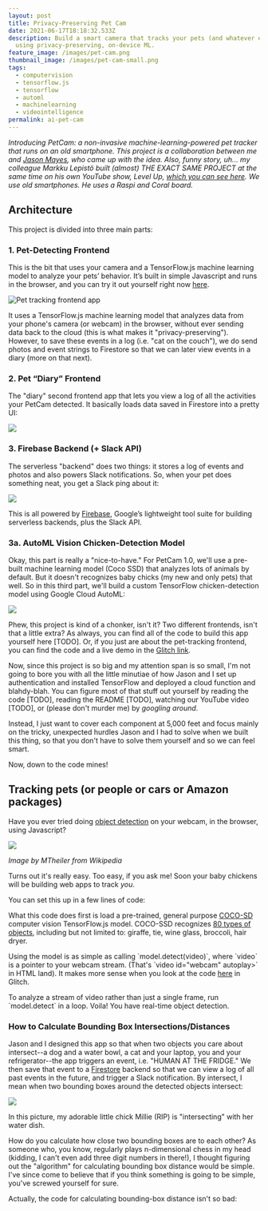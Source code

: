 ```yaml
---
layout: post
title: Privacy-Preserving Pet Cam
date: 2021-06-17T18:18:32.533Z
description: Build a smart camera that tracks your pets (and whatever else)
  using privacy-preserving, on-device ML.
feature_image: /images/pet-cam.png
thumbnail_image: /images/pet-cam-small.png
tags:
  - computervision
  - tensorflow.js
  - tensorflow
  - automl
  - machinelearning
  - videointelligence
permalink: ai-pet-cam
---
```

*Introducing PetCam: a non-invasive machine-learning-powered pet tracker that runs on an old smartphone. This project is a collaboration between me and [Jason Mayes](https://twitter.com/jason_mayes), who came up with the idea. Also, funny story, uh... my colleague Markku Lepistö built (almost) THE EXACT SAME PROJECT at the same time on his own YouTube show, Level Up, [which you can see here](https://www.youtube.com/watch?v=--VDgKKqZc4). We use old smartphones. He uses a Raspi and Coral board.*

## Architecture

This project is divided into three main parts:

### 1. Pet-Detecting Frontend

This is the bit that uses your camera and a TensorFlow.js machine learning model to analyze your pets’ behavior. It’s built in simple Javascript and runs in the browser, and you can try it out yourself right now [here](https://glitch.com/edit/#!/pet-cam?path=README.md%3A1%3A0).

![Pet tracking frontend app](/images/screen-shot-2021-06-17-at-1.37.35-pm.png "Pet tracking frontend app")

It uses a TensorFlow.js machine learning model that analyzes data from your phone's camera (or webcam) in the browser, without ever sending data back to the cloud (this is what makes it "privacy-preserving"). However, to save these events in a log (i.e. "cat on the couch"), we do send photos and event strings to Firestore so that we can later view events in a diary (more on that next).

### 2. Pet “Diary” Frontend

The "diary" second frontend app that lets you view a log of all the activities your PetCam detected. It basically loads data saved in Firestore into a pretty UI:

![](/images/screen-shot-2021-06-17-at-1.33.01-pm.png)

### 3. Firebase Backend (+ Slack API)

The serverless "backend" does two things: it stores a log of events and photos and also powers Slack notifications. So, when your pet does something neat, you get a Slack ping about it:

![](/images/screen-shot-2021-06-17-at-3.51.41-pm.png)

This is all powered by [Firebase](http://firebase.com/), Google’s lightweight tool suite for building serverless backends, plus the Slack API.

### 3a. AutoML Vision Chicken-Detection Model

Okay, this part is really a "nice-to-have." For PetCam 1.0, we'll use a pre-built machine learning model (Coco SSD) that analyzes lots of animals by default. But it doesn't recognizes baby chicks (my new and only pets) that well. So in this third part, we'll build a custom TensorFlow chicken-detection model using Google Cloud AutoML:

![](/images/screen-shot-2021-06-17-at-3.56.07-pm.png)

Phew, this project is kind of a chonker, isn't it? Two different frontends, isn't that a little extra? As always, you can find all of the code to build this app yourself here \[TODO]. Or, if you just are about the pet-tracking frontend, you can find the code and a live demo in the [Glitch link](https://glitch.com/edit/#!/pet-cam?path=README.md%3A1%3A0).

Now, since this project is so big and my attention span is so small, I'm not going to bore you with all the little minutiae of how Jason and I set up authentication and installed TensorFlow and deployed a cloud function and blahdy-blah. You can figure most of that stuff out yourself by reading the code \[TODO], reading the README \[TODO], watching our YouTube video \[TODO], or (please don't murder me) by *googling around*.

Instead, I just want to cover each component at 5,000 feet and focus mainly on the tricky, unexpected hurdles Jason and I had to solve when we built this thing, so that you don't have to solve them yourself and so we can feel smart.

Now, down to the code mines!

## Tracking pets (or people or cars or Amazon packages)

Have you ever tried doing [object detection](https://en.wikipedia.org/wiki/Object_detection) on your webcam, in the browser, using Javascript?

![](/images/detected-with-yolo-schreibtisch-mit-objekten.jpg)

*Image by MTheiler from Wikipedia*

Turns out it's really easy. Too easy, if you ask me! Soon your baby chickens will be building web apps to track *you*.

You can set this up in a few lines of code:

<script src="https://gist.github.com/dalequark/c0e9c83e338508a96cc9c12d8d30daf5.js"></script>

What this code does first is load a pre-trained, general purpose [COCO-SD](https://github.com/tensorflow/tfjs-models/tree/master/coco-ssd) computer vision TensorFlow.js model. COCO-SSD recognizes [80 types of objects](https://github.com/tensorflow/tfjs-models/blob/master/coco-ssd/src/classes.ts), including but not limited to: giraffe, tie, wine glass, broccoli, hair dryer.

Using the model is as simple as calling \`model.detect(video)\`, where \`video\` is a pointer to your webcam stream. (That's \`video id="webcam" autoplay></video>\` in HTML land). It makes more sense when you look at the code [here](https://glitch.com/edit/#!/pet-cam?path=index.html%3A25%3A9) in Glitch.

To analyze a stream of video rather than just a single frame, run \`model.detect\` in a loop. Voila! You have real-time object detection.

### How to Calculate Bounding Box Intersections/Distances

Jason and I designed this app so that when two objects you care about intersect--a dog and a water bowl, a cat and your laptop, you and your refrigerator--the app triggers an event, i.e. "HUMAN AT THE FRIDGE." We then save that event to a [Firestore](https://firebase.google.com/products/firestore?gclid=Cj0KCQjw5auGBhDEARIsAFyNm9GcM3cLF2jvupM-V8VPweUPEwP_8hCXXisbuyqvDnWFXlRxc7kSzZoaAh1QEALw_wcB&gclsrc=aw.ds) backend so that we can view a log of all past events in the future, and trigger a Slack notification. By intersect, I mean when two bounding boxes around the detected objects intersect:

![](/images/screen-shot-2021-06-17-at-3.55.55-pm.png)

In this picture, my adorable little chick Millie (RIP) is "intersecting" with her water dish.

How do you calculate how close two bounding boxes are to each other? As someone who, you know, regularly plays n-dimensional chess in my head (kidding, I can't even add three digit numbers in there!), I thought figuring out the "algorithm" for calculating bounding box distance would be simple. I've since come to believe that if you think something is going to be simple, you've screwed yourself for sure.

 Actually, the code for calculating bounding-box distance isn't so bad:

<script src="https://gist.github.com/dalequark/85213496b784a1c0cabeb988284cb509.js"></script>